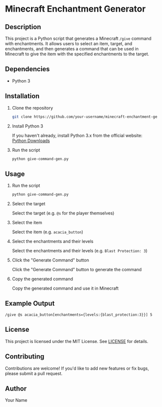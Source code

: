 # Minecraft Enchantment Generator

## Description
This project is a Python script that generates a Minecraft `/give` command with enchantments. It allows users to select an item, target, and enchantments, and then generates a command that can be used in Minecraft to give the item with the specified enchantments to the target.

## Dependencies
- Python 3

## Installation

1. Clone the repository

    ```bash
    git clone https://github.com/your-username/minecraft-enchantment-generator.git
    ```

2. Install Python 3

    If you haven't already, install Python 3.x from the official website: [Python Downloads](https://www.python.org/downloads/)

3. Run the script

    ```bash
    python give-command-gen.py
    ```

## Usage

1. Run the script

    ```bash
    python give-command-gen.py
    ```

2. Select the target

    Select the target (e.g. `@s` for the player themselves)

3. Select the item

    Select the item (e.g. `acacia_button`)

4. Select the enchantments and their levels

    Select the enchantments and their levels (e.g. `Blast Protection: 3`)

5. Click the "Generate Command" button

    Click the "Generate Command" button to generate the command

6. Copy the generated command

    Copy the generated command and use it in Minecraft

## Example Output

```
/give @s acacia_button[enchantments={levels:{blast_protection:3}}] 5
```

## License
This project is licensed under the MIT License. See [LICENSE](LICENSE) for details.

## Contributing
Contributions are welcome! If you'd like to add new features or fix bugs, please submit a pull request.

## Author
Your Name
